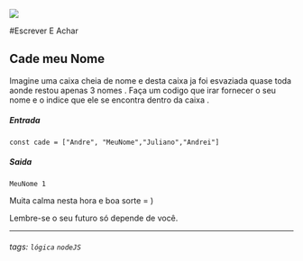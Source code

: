 ![](https://www.devmedia.com.br/arquivos/cursos/hello_world_js_2332/curso_hello_world_js_2332.jpg)

#Escrever E Achar  

## Cade meu Nome  
 Imagine uma caixa cheia de nome e desta caixa ja foi esvaziada quase toda aonde restou apenas 3 nomes .
  Faça um codigo que irar fornecer o seu nome e o indice que ele se encontra dentro da caixa . 

##### Entrada
```                
const cade = ["Andre", "MeuNome","Juliano","Andrei"]

 `````
##### Saida
```                
MeuNome 1

 `````



 Muita calma nesta hora e boa sorte  = ) 
 


Lembre-se o seu futuro só depende de você.

---



###### tags: `lógica` `nodeJS`
